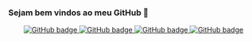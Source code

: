 ### Sejam bem vindos ao meu GitHub 👋

<p align="center">
  <a href="https://github.com/ronsanijoao?tab=followers">
    <img src="https://img.shields.io/github/followers/ronsanijoao?label=Followers&logo=GitHub&style=for-the-badge" alt="GitHub badge" />
  </a>
   <a href="https://www.linkedin.com/in/jo%C3%A3o-vitor-ronsani-a6a2b9137/">
    <img src="https://img.shields.io/badge/LinkedIn-0077B5?style=for-the-badge&logo=linkedin&logoColor=white" alt="GitHub badge" />
  </a>
   <a href="https://www.instagram.com/ronsanijoao/">
    <img src="https://img.shields.io/badge/Instagram-E4405F?style=for-the-badge&logo=instagram&logoColor=white" alt="GitHub badge" />
  </a>
  <a  href="https://api.whatsapp.com/send?phone=48996877289">
    <img src="https://img.shields.io/badge/WhatsApp-25D366?style=for-the-badge&logo=whatsapp&logoColor=white" alt="GitHub badge" />
  </a>
</p>
